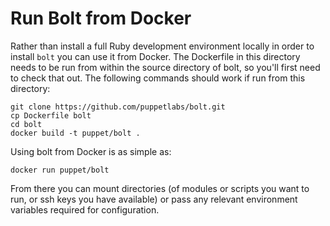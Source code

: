 # Run Bolt from Docker

Rather than install a full Ruby development environment locally in order to install `bolt` you can use it from Docker. The Dockerfile in this directory needs to be run from within the source directory of bolt, so you'll first need to check that out. The following commands should work if run from this directory:

```
git clone https://github.com/puppetlabs/bolt.git
cp Dockerfile bolt
cd bolt
docker build -t puppet/bolt .
```

Using bolt from Docker is as simple as:

```
docker run puppet/bolt
```

From there you can mount directories (of modules or scripts you want to run, or ssh keys you have available) or pass any relevant environment variables required for configuration.
